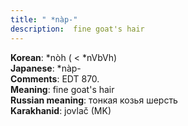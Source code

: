 ```yaml
---
title: " *nàp-"
description:  fine goat's hair
---
```


<strong>Korean</strong>:  *nòh ( < *nVbVh)<br>
<strong>Japanese</strong>:  *nàp-<br>
<strong>Comments</strong>:  EDT 870.<br>
<strong>Meaning</strong>:  fine goat's hair<br>
<strong>Russian meaning</strong>:  тонкая козья шерсть<br>
<strong>Karakhanid</strong>:  jovlač (MK)<br>


